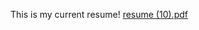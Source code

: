 This is my current resume!
[resume (10).pdf](https://github.com/pancaldi/resBC/files/7430433/resume.10.pdf)
